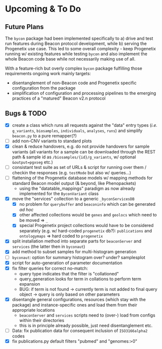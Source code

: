 # Upcoming & To Do

## Future Plans

The `bycon` package had been implemented specifically to a) drive and test run features
during Beacon protocol development, while b) serving the Progenetix use case.
This led to some overall complexity - keep Progenetix running w/ existing features
while testing `bycon` and also implement the whole Beacon code base while not
necessarily making use of all.

With a feature-rich but overly complex `bycon` package fulfilling those requirements
ongoing work mainly targets:

* disentanglement of non-Beacon code and Progenetix specific configuration from
  the package
* simplification of configuration and processing pipelines to the emerging practices
  of a "matured" Beacon v2.n protocol

## Bugs & TODO

* [x] create a class which runs all requests against the
  "data" entry types (_i.e._ `g_variants`, `biosamples`, `individuals`, `analyses`,
  `runs`) and simplify `beacon.py` to a pure remapper(?)
* [ ] add non-CNV variants to standard plots
* [x] clean & reduce handovers, e.g. do not provide handovers for sample variants
  (all variants for a sample can be downloaded through the REST path & sample id
  as `/biosamples/{id}/g_variants`, w/ optional `&output=pgxseg` etc.)
* [ ] consistant test suite as set of URLs & script for running over them / checkin
  the responses (e.g. `testMode` but also w/ queries...)
* [ ] flattening of the Progenetix database models w/ mapping methods for
  standard Beacon model output (& beyond, like Phenopackets)
    - using the "datatable_mappings" paradigm as now already implemented for the
      `ByconVariant` class
* [x] move the "services" collection to a generic `_byconServicesDB`
    - [x] no problem for `querybuffer` and `beaconinfo` which can be generated _ad hoc_
    - [x] other affected collections would be `genes` and `geolocs` which need to be moved => `_`
    - [x] special Progenetix project collections would have to be considered
      separately (e.g. w/ hard-coded `progenetix` db?): `publications` and `ontologymaps` => hard coded to `progenetix`
* [x] split installation method into separate parts for `beaconServer` and `services` (the latter then in `byconaut`)
* [x] add method to subset samples for multi-histogram generation
* [ ] `byconaut`: option for summary histogram over? under? samplesplot
* [x] script for auto-generation of parameter documentation
* [x] fix filter queries for correct no-match:
    - query type indicates that the filter is "collationed"
    - query_generation looks for term in collations to perform term expansion
    - BUG: if term is not found -> currently term is not added to final query
      object -> query is only based on other parameters
* [x] disentangle general configurations, resources (which stay with the package)
  and instance-specific ones and load them from their appropriate locations
    - `beaconServer` and `services` scripts need to (over-) load from configs
      within their directories
    - this is in principle already possible, just need disentanglement etc.
* [ ] Data: fix publication data for consequent inclusion of `ISO3166alpha2` codes
* [x] fix publications.py default filters "pubmed" and "genomes:>0"
